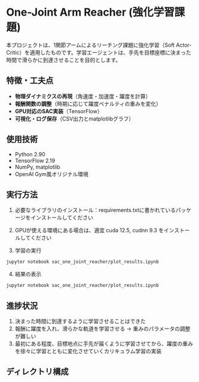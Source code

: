 # One-Joint Arm Reacher (強化学習課題)

本プロジェクトは、1関節アームによるリーチング課題に強化学習（Soft Actor-Critic）を適用したものです。学習エージェントは、手先を目標座標に決まった時間で滑らかに到達させることを目的とします。

## 特徴・工夫点
- **物理ダイナミクスの再現**（角速度・加速度・躍度を計算）
- **報酬関数の調整**（時期に応じて躍度ペナルティの重みを変化）
- **GPU対応のSAC実装**（TensorFlow）
- **可視化・ログ保存**（CSV出力とmatplotlibグラフ）

## 使用技術
- Python 2.90
- TensorFlow 2.19
- NumPy, matplotlib
- OpenAI Gym風オリジナル環境

## 実行方法
1. 必要なライブラリのインストール：requirements.txtに書かれているパッケージをインストールしてください
2. GPUが使える環境にある場合は、適宜 cuda 12.5, cudnn 9.3 をインストールしてください

3. 学習の実行
```bash
jupyter notebook sac_one_joint_reacher/plot_results.ipynb
```

4. 結果の表示
```bash
jupyter notebook sac_one_joint_reacher/plot_results.ipynb
```
## 進捗状況
1. 決まった時間に到達するように学習させることはできた
2. 報酬に躍度を入れ、滑らかな軌道を学習させる → 重みのパラメータの調整が難しい
3. 最初にある程度、目標地点に手先が届くように学習させてから、躍度の重みを徐々に学習とともに変化させていくカリキュラム学習の実装

## ディレクトリ構成

